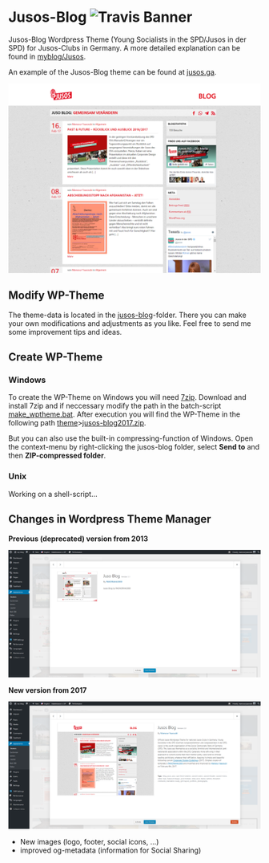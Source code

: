# Jusos-Blog ![Travis Banner][travis]

Jusos-Blog Wordpress Theme (Young Socialists in the SPD/Jusos in der SPD) for Jusos-Clubs in Germany.
A more detailed explanation can be found in [myblog/Jusos][myblog].

An example of the Jusos-Blog theme can be found at [jusos.ga][juexmp].

![Screenshot of Jusos-Blog ver. 2.0][screen]

## Modify WP-Theme
The theme-data is located in the [jusos-blog][jublog]-folder. There you can make
your own modifications and adjustments as you like. Feel free to send me some improvement tips
and ideas.

## Create WP-Theme

### Windows
To create the WP-Theme on Windows you will need [7zip][sevzip]. Download and install 7zip and
if neccessary modify the path in the batch-script [make_wptheme.bat][winscr].
After execution you will find the WP-Theme in the following path [theme][thmdir]>[jusos-blog2017.zip][thmzip].

But you can also use the built-in compressing-function of Windows. Open the context-menu by right-clicking
the jusos-blog folder, select **Send to** and then **ZIP-compressed folder**.

### Unix
Working on a shell-script...

## Changes in Wordpress Theme Manager

**Previous (deprecated) version from 2013**

![previous Jusos theme 2013][oldver]

**New version from 2017**

![new Jusos theme 2017][newver]

- New images (logo, footer, social icons, ...)
- improved og-metadata (information for Social Sharing)


[travis]: <https://travis-ci.org/mansouryaacoubi/Jusos-Blog.svg?branch=master>
[myblog]: <http://mansour.yaacoubi.com/create-your-own-jusos-blog/>
[sevzip]: <http://www.7-zip.org/>
[juexmp]: <http://jusos.ga>
[jublog]: <https://github.com/mansouryaacoubi/Jusos-Blog/blob/master/jusos-blog>
[winscr]: <https://github.com/mansouryaacoubi/Jusos-Blog/blob/master/make_wptheme.bat>
[thmdir]: <https://github.com/mansouryaacoubi/Jusos-Blog/blob/master/theme>
[thmzip]: <https://github.com/mansouryaacoubi/Jusos-Blog/raw/master/theme/jusos-blog2017.zip>
[oldver]: <https://github.com/mansouryaacoubi/Jusos-Blog/raw/master/design-update/ver1.1.png>
[newver]: <https://github.com/mansouryaacoubi/Jusos-Blog/raw/master/design-update/ver2.0.png>
[screen]: <https://github.com/mansouryaacoubi/Jusos-Blog/raw/master/jusos-blog/screenshot.png>